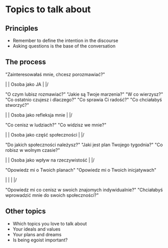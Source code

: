 # Topics to talk about

## Principles

- Remember to define the intention in the discourse
- Asking questions is the base of the conversation

## The process

"Zainteresowałaś mnie, chcesz porozmawiać?"

|
| Osoba jako JA
| 
|/

"O czym lubisz rozmawiać?"
"Jakie są Twoje marzenia?"
"W co wierzysz?"
"Co ostatnio czujesz i dlaczego?"
"Co sprawia Ci radość?"
"Co chciałabyś stworzyć?"

|
| Osoba jako refleksja mnie
| 
|/

"Co cenisz w ludziach?"
"Co widzisz we mnie?"


|
| Osoba jako część społeczności
| 
|/

"Do jakich społeczności należysz?"
"Jaki jest plan Twojego tygodnia?"
"Co robisz w wolnym czasie?"

|
| Osoba jako wpływ na rzeczywistość
| 
|/

"Opowiedz mi o Twoich planach"
"Opowiedz mi o Twoich inicjatywach"

|
|
| 
|/

"Opowiedz mi co cenisz w swoich znajomych indywidualnie?"
"Chciałabyś wprowadzić mnie do swoich społeczności?"

## Other topics

- Which topics you love to talk about
- Your ideals and values
- Your plans and dreams
- Is being egoist important?
